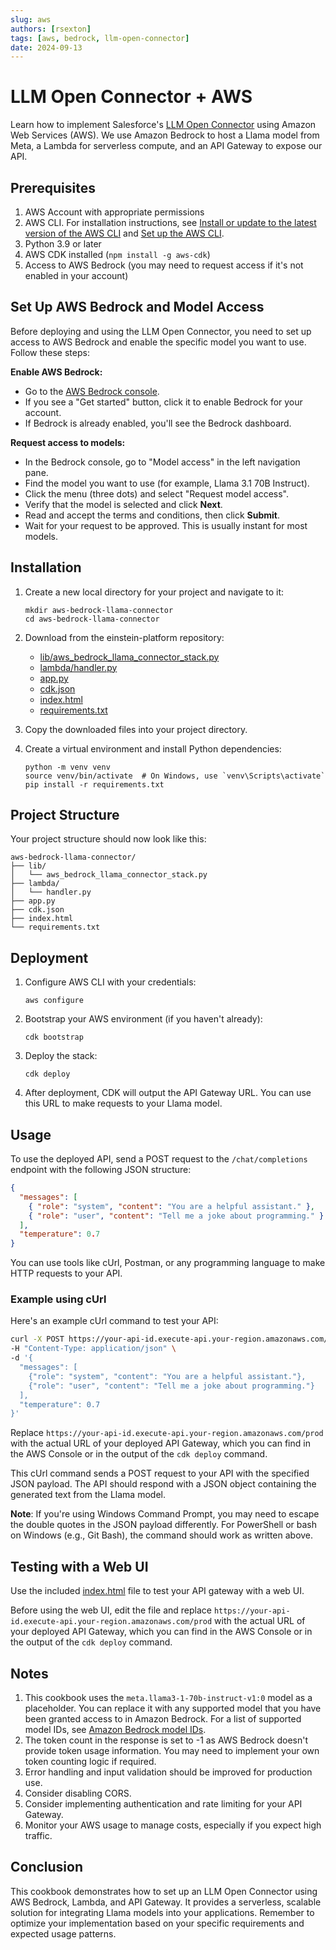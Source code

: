 ```yaml
---
slug: aws
authors: [rsexton]
tags: [aws, bedrock, llm-open-connector]
date: 2024-09-13
---
```


# LLM Open Connector + AWS

Learn how to implement Salesforce's [LLM Open Connector](/docs/apis/llm-open-connector/) using Amazon Web Services (AWS). We use Amazon Bedrock to host a Llama model from Meta, a Lambda for serverless compute, and an API Gateway to expose our API.

<!-- truncate -->

## Prerequisites

1. AWS Account with appropriate permissions
2. AWS CLI. For installation instructions, see [Install or update to the latest version of the AWS CLI](https://docs.aws.amazon.com/cli/latest/userguide/getting-started-install.html) and [Set up the AWS CLI](https://docs.aws.amazon.com/cli/latest/userguide/getting-started-quickstart.html).
3. Python 3.9 or later
4. AWS CDK installed (`npm install -g aws-cdk`)
5. Access to AWS Bedrock (you may need to request access if it's not enabled in your account)

## Set Up AWS Bedrock and Model Access

Before deploying and using the LLM Open Connector, you need to set up access to AWS Bedrock and enable the specific model you want to use. Follow these steps:

**Enable AWS Bedrock:**

- Go to the [AWS Bedrock console](https://console.aws.amazon.com/bedrock).
- If you see a "Get started" button, click it to enable Bedrock for your account.
- If Bedrock is already enabled, you'll see the Bedrock dashboard.

**Request access to models:**

- In the Bedrock console, go to "Model access" in the left navigation pane.
- Find the model you want to use (for example, Llama 3.1 70B Instruct).
- Click the menu (three dots) and select "Request model access".
- Verify that the model is selected and click **Next**.
- Read and accept the terms and conditions, then click **Submit**.
- Wait for your request to be approved. This is usually instant for most models.

## Installation

1. Create a new local directory for your project and navigate to it:

   ```
   mkdir aws-bedrock-llama-connector
   cd aws-bedrock-llama-connector
   ```

2. Download from the einstein-platform repository:

   - [lib/aws_bedrock_llama_connector_stack.py](https://github.com/salesforce/einstein-platform/tree/main/documentation/cookbook-assets/llm-open-connector-aws/lib/aws_bedrock_llama_connector_stack.py)
   - [lambda/handler.py](https://github.com/salesforce/einstein-platform/tree/main/documentation/cookbook-assets/llm-open-connector-aws/lambda/handler.py)
   - [app.py](https://github.com/salesforce/einstein-platform/tree/main/documentation/cookbook-assets/llm-open-connector-aws/app.py)
   - [cdk.json](https://github.com/salesforce/einstein-platform/tree/main/documentation/cookbook-assets/llm-open-connector-aws/cdk.json)
   - [index.html](https://github.com/salesforce/einstein-platform/tree/main/documentation/cookbook-assets/llm-open-connector-aws/index.html)
   - [requirements.txt](https://github.com/salesforce/einstein-platform/tree/main/documentation/cookbook-assets/llm-open-connector-aws/requirements.txt)

3. Copy the downloaded files into your project directory.

4. Create a virtual environment and install Python dependencies:

   ```
   python -m venv venv
   source venv/bin/activate  # On Windows, use `venv\Scripts\activate`
   pip install -r requirements.txt
   ```

## Project Structure

Your project structure should now look like this:

```
aws-bedrock-llama-connector/
├── lib/
│   └── aws_bedrock_llama_connector_stack.py
├── lambda/
│   └── handler.py
├── app.py
├── cdk.json
├── index.html
└── requirements.txt
```

## Deployment

1. Configure AWS CLI with your credentials:

   ```
   aws configure
   ```

2. Bootstrap your AWS environment (if you haven't already):

   ```
   cdk bootstrap
   ```

3. Deploy the stack:

   ```
   cdk deploy
   ```

4. After deployment, CDK will output the API Gateway URL. You can use this URL to make requests to your Llama model.

## Usage

To use the deployed API, send a POST request to the `/chat/completions` endpoint with the following JSON structure:

```json
{
  "messages": [
    { "role": "system", "content": "You are a helpful assistant." },
    { "role": "user", "content": "Tell me a joke about programming." }
  ],
  "temperature": 0.7
}
```

You can use tools like cUrl, Postman, or any programming language to make HTTP requests to your API.

### Example using cUrl

Here's an example cUrl command to test your API:

```bash
curl -X POST https://your-api-id.execute-api.your-region.amazonaws.com/prod/chat/completions \
-H "Content-Type: application/json" \
-d '{
  "messages": [
    {"role": "system", "content": "You are a helpful assistant."},
    {"role": "user", "content": "Tell me a joke about programming."}
  ],
  "temperature": 0.7
}'
```

Replace `https://your-api-id.execute-api.your-region.amazonaws.com/prod` with the actual URL of your deployed API Gateway, which you can find in the AWS Console or in the output of the `cdk deploy` command.

This cUrl command sends a POST request to your API with the specified JSON payload. The API should respond with a JSON object containing the generated text from the Llama model.

**Note**: If you're using Windows Command Prompt, you may need to escape the double quotes in the JSON payload differently. For PowerShell or bash on Windows (e.g., Git Bash), the command should work as written above.

## Testing with a Web UI

Use the included [index.html](https://github.com/salesforce/einstein-platform/tree/main/documentation/cookbook-assets/llm-open-connector-aws/index.html) file to test your API gateway with a web UI.

Before using the web UI, edit the file and replace `https://your-api-id.execute-api.your-region.amazonaws.com/prod` with the actual URL of your deployed API Gateway, which you can find in the AWS Console or in the output of the `cdk deploy` command.

## Notes

1. This cookbook uses the `meta.llama3-1-70b-instruct-v1:0` model as a placeholder. You can replace it with any supported model that you have been granted access to in Amazon Bedrock. For a list of supported model IDs, see [Amazon Bedrock model IDs](https://docs.aws.amazon.com/bedrock/latest/userguide/model-ids.html).
2. The token count in the response is set to -1 as AWS Bedrock doesn't provide token usage information. You may need to implement your own token counting logic if required.
3. Error handling and input validation should be improved for production use.
4. Consider disabling CORS.
5. Consider implementing authentication and rate limiting for your API Gateway.
6. Monitor your AWS usage to manage costs, especially if you expect high traffic.

## Conclusion

This cookbook demonstrates how to set up an LLM Open Connector using AWS Bedrock, Lambda, and API Gateway. It provides a serverless, scalable solution for integrating Llama models into your applications. Remember to optimize your implementation based on your specific requirements and expected usage patterns.
